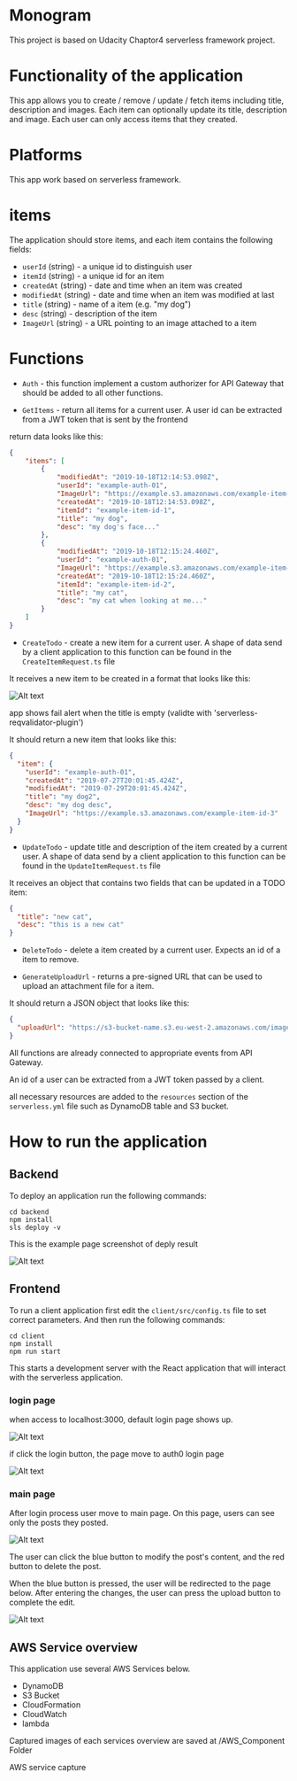 # Monogram

This project is based on Udacity Chaptor4 serverless framework project.

# Functionality of the application

This app allows you to create / remove / update / fetch items including title, description and images. Each item can optionally update its title, description and image. Each user can only access items that they created.

# Platforms

This app work based on serverless framework.

# items

The application should store items, and each item contains the following fields:
* `userId` (string) - a unique id to distinguish user
* `itemId` (string) - a unique id for an item
* `createdAt` (string) - date and time when an item was created
* `modifiedAt` (string) - date and time when an item was modified at last
* `title` (string) - name of a item (e.g. "my dog")
* `desc` (string) - description of the item
* `ImageUrl` (string) - a URL pointing to an image attached to a item

# Functions

* `Auth` - this function implement a custom authorizer for API Gateway that should be added to all other functions.

* `GetItems` - return all items for a current user. A user id can be extracted from a JWT token that is sent by the frontend

return data looks like this:

```json
{
    "items": [
        {
            "modifiedAt": "2019-10-18T12:14:53.098Z",
            "userId": "example-auth-01",
            "ImageUrl": "https://example.s3.amazonaws.com/example-item-id-1",
            "createdAt": "2019-10-18T12:14:53.098Z",
            "itemId": "example-item-id-1",
            "title": "my dog",
            "desc": "my dog's face..."
        },
        {
            "modifiedAt": "2019-10-18T12:15:24.460Z",
            "userId": "example-auth-01",
            "ImageUrl": "https://example.s3.amazonaws.com/example-item-id-2",
            "createdAt": "2019-10-18T12:15:24.460Z",
            "itemId": "example-item-id-2",
            "title": "my cat",
            "desc": "my cat when looking at me..."
        }
    ]
}
```

* `CreateTodo` - create a new item for a current user. A shape of data send by a client application to this function can be found in the `CreateItemRequest.ts` file

It receives a new item to be created in a format that looks like this:

![Alt text](images/upload_form.PNG?raw=true "upload form")

app shows fail alert when the title is empty (validte with 'serverless-reqvalidator-plugin')

It should return a new item that looks like this:

```json
{
  "item": {
    "userId": "example-auth-01",
    "createdAt": "2019-07-27T20:01:45.424Z",    
    "modifiedAt": "2019-07-29T20:01:45.424Z",
    "title": "my dog2",
    "desc": "my dog desc",
    "ImageUrl": "https://example.s3.amazonaws.com/example-item-id-3"
  }
}
```

* `UpdateTodo` - update title and description of the item created by a current user. A shape of data send by a client application to this function can be found in the `UpdateItemRequest.ts` file

It receives an object that contains two fields that can be updated in a TODO item:

```json
{
  "title": "new cat",
  "desc": "this is a new cat"
}
```

* `DeleteTodo` - delete a item created by a current user. Expects an id of a item to remove.

* `GenerateUploadUrl` - returns a pre-signed URL that can be used to upload an attachment file for a item.

It should return a JSON object that looks like this:

```json
{
  "uploadUrl": "https://s3-bucket-name.s3.eu-west-2.amazonaws.com/image.png"
}
```

All functions are already connected to appropriate events from API Gateway.

An id of a user can be extracted from a JWT token passed by a client.

all necessary resources are added to the `resources` section of the `serverless.yml` file such as DynamoDB table and S3 bucket.

# How to run the application

## Backend

To deploy an application run the following commands:

```
cd backend
npm install
sls deploy -v
```
This is the example page screenshot of deply result

![Alt text](images/deploy_success.PNG?raw=true "deploy_success")

## Frontend

To run a client application first edit the `client/src/config.ts` file to set correct parameters. And then run the following commands:

```
cd client
npm install
npm run start
```

This starts a development server with the React application that will interact with the serverless application.

### login page

when access to localhost:3000, default login page shows up.

![Alt text](images/client-login-page.PNG?raw=true "client-login-page")

if click the login button, the page move to auth0 login page

![Alt text](images/client-auth0-page.PNG?raw=true "client-auth0-page")

### main page

After login process user move to main page. On this page, users can see only the posts they posted.

![Alt text](images/client-loginUser-Homepage.PNG?raw=true "client-loginUser-Homepage")

The user can click the blue button to modify the post's content, and the red button to delete the post.

When the blue button is pressed, the user will be redirected to the page below. After entering the changes, the user can press the upload button to complete the edit.

![Alt text](images/update_page.PNG?raw=true "update_page")

## AWS Service overview

This application use several AWS Services below.

- DynamoDB
- S3 Bucket
- CloudFormation
- CloudWatch
- lambda

Captured images of each services overview are saved at /AWS_Component Folder

AWS service capture 




